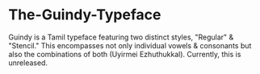 # The-Guindy-Typeface
Guindy is a Tamil typeface featuring two distinct styles, "Regular" &amp; "Stencil." This encompasses not only individual vowels &amp; consonants but also the combinations of both (Uyirmei Ezhuthukkal). Currently, this is unreleased.
